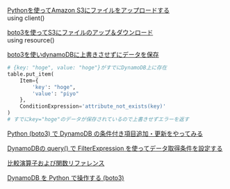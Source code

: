 [Pythonを使ってAmazon S3にファイルをアップロードする](https://qiita.com/honda28/items/bf71c2b39e8ab109fda3)  
using client()

[boto3を使ってS3にファイルのアップ＆ダウンロード](https://qiita.com/yuni/items/e68c14a63e3a2eaaae71)  
using resource()

[boto3を使いdynamoDBに上書きさせずにデータを保存](https://hacknote.jp/archives/25554/)

```py
# {key: "hoge", value: "hoge"}がすでにDynamoDB上に存在
table.put_item(
    Item={
        'key': "hoge",
        'value': "piyo"
    },
    ConditionExpression='attribute_not_exists(key)'
)
# すでにkey="hoge"のデータが保存されているので上書きせずエラーを返す
```

[Python (boto3) で DynamoDB の条件付き項目追加・更新をやってみる](https://michimani.net/post/aws-operate-dynamodb-by-python/)

[DynamoDBの query() で FilterExpression を使ってデータ取得条件を設定する](https://dev.classmethod.jp/articles/dynamodb-query-use-filterexpression/)

[比較演算子および関数リファレンス](https://docs.aws.amazon.com/ja_jp/amazondynamodb/latest/developerguide/Expressions.OperatorsAndFunctions.html)

[DynamoDB を Python で操作する (boto3)](https://maku.blog/p/wht5epz/)
